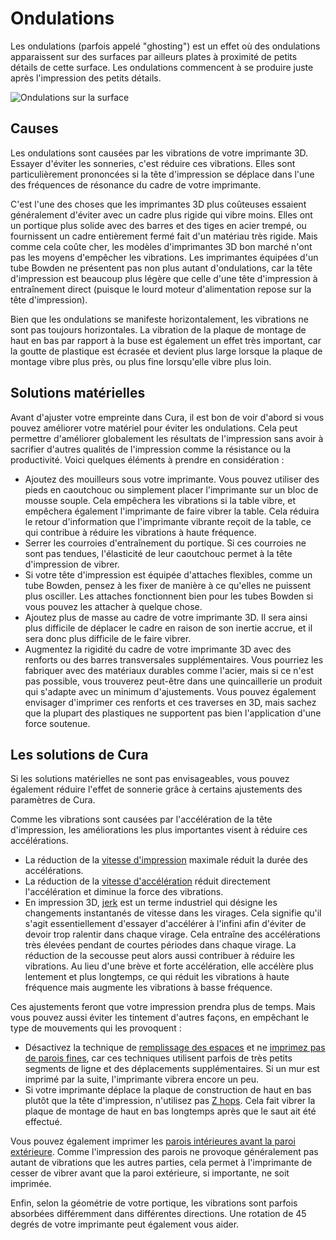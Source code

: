 Ondulations
===

Les ondulations (parfois appelé "ghosting") est un effet où des ondulations apparaissent sur des surfaces par ailleurs plates à proximité de petits détails de cette surface. Les ondulations commencent à se produire juste après l'impression des petits détails.

![Ondulations sur la surface](../../../articles/images/ringing.jpg)

Causes
----
Les ondulations sont causées par les vibrations de votre imprimante 3D. Essayer d'éviter les sonneries, c'est réduire ces vibrations. Elles sont particulièrement prononcées si la tête d'impression se déplace dans l'une des fréquences de résonance du cadre de votre imprimante.

C'est l'une des choses que les imprimantes 3D plus coûteuses essaient généralement d'éviter avec un cadre plus rigide qui vibre moins. Elles ont un portique plus solide avec des barres et des tiges en acier trempé, ou fournissent un cadre entièrement fermé fait d'un matériau très rigide. Mais comme cela coûte cher, les modèles d'imprimantes 3D bon marché n'ont pas les moyens d'empêcher les vibrations. Les imprimantes équipées d'un tube Bowden ne présentent pas non plus autant d'ondulations, car la tête d'impression est beaucoup plus légère que celle d'une tête d'impression à entraînement direct (puisque le lourd moteur d'alimentation repose sur la tête d'impression).

Bien que les ondulations se manifeste horizontalement, les vibrations ne sont pas toujours horizontales. La vibration de la plaque de montage de haut en bas par rapport à la buse est également un effet très important, car la goutte de plastique est écrasée et devient plus large lorsque la plaque de montage vibre plus près, ou plus fine lorsqu'elle vibre plus loin.

Solutions matérielles
----
Avant d'ajuster votre empreinte dans Cura, il est bon de voir d'abord si vous pouvez améliorer votre matériel pour éviter les ondulations. Cela peut permettre d'améliorer globalement les résultats de l'impression sans avoir à sacrifier d'autres qualités de l'impression comme la résistance ou la productivité. Voici quelques éléments à prendre en considération :
* Ajoutez des mouilleurs sous votre imprimante. Vous pouvez utiliser des pieds en caoutchouc ou simplement placer l'imprimante sur un bloc de mousse souple. Cela empêchera les vibrations si la table vibre, et empêchera également l'imprimante de faire vibrer la table. Cela réduira le retour d'information que l'imprimante vibrante reçoit de la table, ce qui contribue à réduire les vibrations à haute fréquence.
* Serrer les courroies d'entraînement du portique. Si ces courroies ne sont pas tendues, l'élasticité de leur caoutchouc permet à la tête d'impression de vibrer.
* Si votre tête d'impression est équipée d'attaches flexibles, comme un tube Bowden, pensez à les fixer de manière à ce qu'elles ne puissent plus osciller. Les attaches fonctionnent bien pour les tubes Bowden si vous pouvez les attacher à quelque chose.
* Ajoutez plus de masse au cadre de votre imprimante 3D. Il sera ainsi plus difficile de déplacer le cadre en raison de son inertie accrue, et il sera donc plus difficile de le faire vibrer.
* Augmentez la rigidité du cadre de votre imprimante 3D avec des renforts ou des barres transversales supplémentaires. Vous pourriez les fabriquer avec des matériaux durables comme l'acier, mais si ce n'est pas possible, vous trouverez peut-être dans une quincaillerie un produit qui s'adapte avec un minimum d'ajustements. Vous pouvez également envisager d'imprimer ces renforts et ces traverses en 3D, mais sachez que la plupart des plastiques ne supportent pas bien l'application d'une force soutenue.

Les solutions de Cura
----
Si les solutions matérielles ne sont pas envisageables, vous pouvez également réduire l'effet de sonnerie grâce à certains ajustements des paramètres de Cura.

Comme les vibrations sont causées par l'accélération de la tête d'impression, les améliorations les plus importantes visent à réduire ces accélérations.
* La réduction de la [vitesse d'impression](../speed/speed_print.md)  maximale réduit la durée des accélérations.
* La réduction de la [vitesse d'accélération](../speed/acceleration_print.md) réduit directement l'accélération et diminue la force des vibrations.
* En impression 3D, [jerk](../speed/jerk_print.md) est un terme industriel qui désigne les changements instantanés de vitesse dans les virages. Cela signifie qu'il s'agit essentiellement d'essayer d'accélérer à l'infini afin d'éviter de devoir trop ralentir dans chaque virage. Cela entraîne des accélérations très élevées pendant de courtes périodes dans chaque virage. La réduction de la secousse peut alors aussi contribuer à réduire les vibrations. Au lieu d'une brève et forte accélération, elle accélère plus lentement et plus longtemps, ce qui réduit les vibrations à haute fréquence mais augmente les vibrations à basse fréquence.

Ces ajustements feront que votre impression prendra plus de temps. Mais vous pouvez aussi éviter les tintement d'autres façons, en empêchant le type de mouvements qui les provoquent :
* Désactivez la technique de [remplissage des espaces](../shell/fill_perimeter_gaps.md) et ne [imprimez pas de parois fines](../shell/fill_outline_gaps.md), car ces techniques utilisent parfois de très petits segments de ligne et des déplacements supplémentaires. Si un mur est imprimé par la suite, l'imprimante vibrera encore un peu.
* Si votre imprimante déplace la plaque de construction de haut en bas plutôt que la tête d'impression, n'utilisez pas [Z hops](../travel/retraction_hop_enabled.md). Cela fait vibrer la plaque de montage de haut en bas longtemps après que le saut ait été effectué.

Vous pouvez également imprimer les [parois intérieures avant la paroi extérieure](../shell/outer_inset_first.md). Comme l'impression des parois ne provoque généralement pas autant de vibrations que les autres parties, cela permet à l'imprimante de cesser de vibrer avant que la paroi extérieure, si importante, ne soit imprimée.

Enfin, selon la géométrie de votre portique, les vibrations sont parfois absorbées différemment dans différentes directions. Une rotation de 45 degrés de votre imprimante peut également vous aider. 
